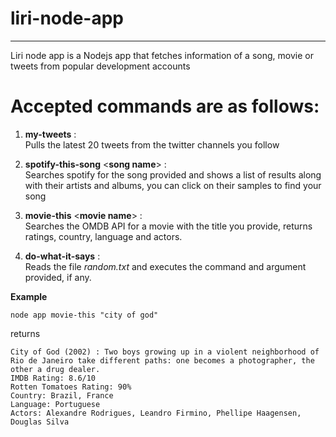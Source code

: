 # liri-node-app
----

Liri node app is a Nodejs app that fetches information of a song, movie or tweets from popular development accounts

# Accepted commands are as follows:
1. **my-tweets** :  
Pulls the latest 20 tweets from the twitter channels you follow

2. **spotify-this-song** <**song name**> :  
Searches spotify for the song provided and shows a list of results along with their artists and albums, you can click on their samples to find your song

3. **movie-this** <**movie name**> :  
Searches the OMDB API for a movie with the title you provide, returns ratings, country, language and actors.

4. **do-what-it-says** :  
Reads the file *random.txt* and executes the command and argument provided, if any.

**Example**

    node app movie-this "city of god"
returns

    City of God (2002) : Two boys growing up in a violent neighborhood of Rio de Janeiro take different paths: one becomes a photographer, the other a drug dealer.
    IMDB Rating: 8.6/10
    Rotten Tomatoes Rating: 90%
    Country: Brazil, France
    Language: Portuguese
    Actors: Alexandre Rodrigues, Leandro Firmino, Phellipe Haagensen, Douglas Silva